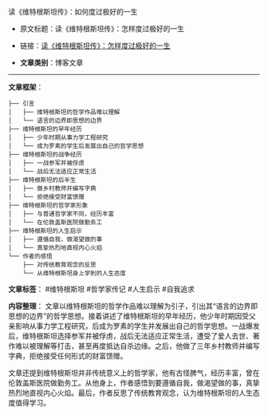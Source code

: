 读《维特根斯坦传》：如何度过极好的一生
- 原文标题：读《维特根斯坦传》：怎样度过极好的一生
- 链接：[读《维特根斯坦传》：怎样度过极好的一生](https://mp.weixin.qq.com/s/XRo0eZbWZ-R8EwM5LnDEZQ)

- **文章类别**：博客文章

---

**文章框架**：
```
├── 引言
│   ├── 维特根斯坦的哲学作品难以理解
│   └── 语言的边界即思想的边界
├── 维特根斯坦的早年经历
│   ├── 少年时期从事力学工程研究
│   └── 成为罗素的学生后发展出自己的哲学思想
├── 维特根斯坦的战争经历
│   ├── 一战参军并被俘虏
│   └── 战后无法适应正常生活
├── 维特根斯坦的后半生
│   ├── 做乡村教师并编写字典
│   └── 拒绝接受财富馈赠
├── 维特根斯坦的哲学家形象
│   ├── 与普通哲学家不同，经历丰富
│   └── 在伦敦盖斯医院做勤务工
├── 维特根斯坦的人生启示
│   ├── 遵循自我，做渴望做的事
│   └── 真挚热烈地直视内心火焰
└── 作者的感悟
    ├── 对传统教育观念的反思
    └── 从维特根斯坦身上学到的人生态度
```

**文章标签**：
#维特根斯坦 #哲学家传记 #人生启示 #自我追求

**内容整理**：
文章以维特根斯坦的哲学作品难以理解为引子，引出其“语言的边界即思想的边界”的哲学思想。接着讲述了维特根斯坦的早年经历，他少年时期因受父亲影响从事力学工程研究，后成为罗素的学生并发展出自己的哲学思想。一战爆发后，维特根斯坦选择参军并被俘虏，战后无法适应正常生活，遭受了爱人去世、著作难以被理解等打击，甚至再度抵达自杀边缘。之后，他做了三年乡村教师并编写字典，拒绝接受任何形式的财富馈赠。

文章还提到维特根斯坦并非传统意义上的哲学家，他有古怪脾气，经历丰富，曾在伦敦盖斯医院做勤务工。从他身上，作者感悟到要遵循自我，做渴望做的事，真挚热烈地直视内心火焰。最后，作者反思了传统教育观念，认为维特根斯坦的人生态度值得学习。

